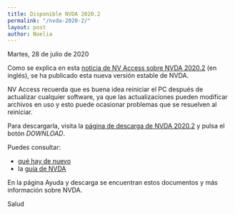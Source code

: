 ```yaml
---
title: Disponible NVDA 2020.2
permalink: "/nvda-2020-2/"
layout: post
author: Noelia
---
```


<footer>Martes, 28 de julio de 2020</footer>

Como se explica en esta [noticia de NV Access sobre NVDA 2020.2](https://www.nvaccess.org/post/nvda-2020-2/) (en inglés), se ha publicado esta nueva versión estable de NVDA.

NV Access recuerda que es buena idea reiniciar el PC después de actualizar cualquier software, ya que las actualizaciones pueden modificar archivos en uso y esto puede ocasionar problemas que se resuelven al reiniciar.

Para descargarla, visita la [página de descarga de NVDA 2020.2](https://www.nvaccess.org/download?nvdaVersion=2020.2) y pulsa el botón *DOWNLOAD*.

Puedes consultar:

- [qué hay de nuevo](https://nvdaes.github.io/changes.html)
- la [guía de NVDA](https://nvdaes.github.io/userGuide.html)

En la página Ayuda y descarga se encuentran estos documentos y más información sobre NVDA.

Salud
